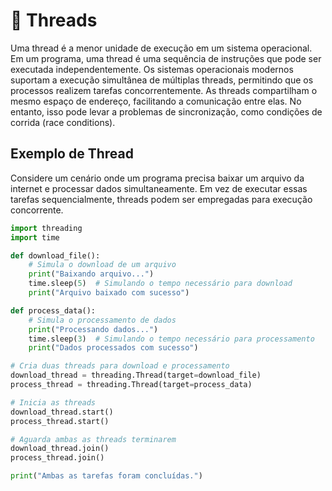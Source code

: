 # 🧵 Threads

Uma thread é a menor unidade de execução em um sistema operacional. Em um programa, uma thread é uma sequência de instruções que pode ser executada independentemente. Os sistemas operacionais modernos suportam a execução simultânea de múltiplas threads, permitindo que os processos realizem tarefas concorrentemente. As threads compartilham o mesmo espaço de endereço, facilitando a comunicação entre elas. No entanto, isso pode levar a problemas de sincronização, como condições de corrida (race conditions).

## Exemplo de Thread

Considere um cenário onde um programa precisa baixar um arquivo da internet e processar dados simultaneamente. Em vez de executar essas tarefas sequencialmente, threads podem ser empregadas para execução concorrente.

```python
import threading
import time

def download_file():
    # Simula o download de um arquivo
    print("Baixando arquivo...")
    time.sleep(5)  # Simulando o tempo necessário para download
    print("Arquivo baixado com sucesso")

def process_data():
    # Simula o processamento de dados
    print("Processando dados...")
    time.sleep(3)  # Simulando o tempo necessário para processamento
    print("Dados processados com sucesso")

# Cria duas threads para download e processamento
download_thread = threading.Thread(target=download_file)
process_thread = threading.Thread(target=process_data)

# Inicia as threads
download_thread.start()
process_thread.start()

# Aguarda ambas as threads terminarem
download_thread.join()
process_thread.join()

print("Ambas as tarefas foram concluídas.")
```
